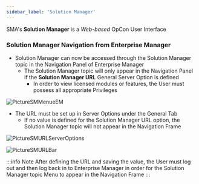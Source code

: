 ```yaml
---
sidebar_label: 'Solution Manager'
---
```


SMA's **Solution Manager** is a *Web-based* OpCon User Interface 

### Solution Manager Navigation from Enterprise Manager

* Solution Manager can now be accessed through the Solution Manager topic in the Navigation Panel of Enterprise Manager
  - The Solution Manager topic will only appear in the Navigation Panel if the **Solution Manager URL** General Server Option is defined
    - In order to view licensed modules or features, the User must possess all appropriate Privileges

![PictureSMMenueEM](../static/imgbasic/PictureSMMenuEM.png)

* The URL must be set up in Server Options under the General Tab
  - If no value is defined for the Solution Manager URL option, the Solution Manager topic will not appear in the Navigation Frame

![PictureSMURLServerOptions](../static/imgbasic/PictureSMURLServerOptions.png)

![PictureSMURLBar](../static/imgbasic/PictureSMURLBar.png)

:::info Note
After defining the URL and saving the value, the User must log out and then log back in to Enterprise Manager in order for the Solution Manager topic Menu to appear in the Navigation Frame
:::
